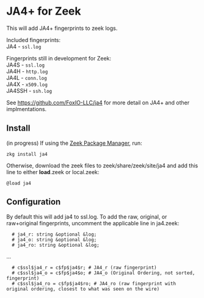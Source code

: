 # JA4+ for Zeek
This will add JA4+ fingerprints to zeek logs.

Included fingerprints:  
JA4 - ```ssl.log```

Fingerprints still in development for Zeek:  
JA4S - ```ssl.log```  
JA4H - ```http.log```  
JA4L - ```conn.log```  
JA4X - ```x509.log```  
JA4SSH - ```ssh.log```  

See https://github.com/FoxIO-LLC/ja4 for more detail on JA4+ and other implmentations.

## Install
(in progress) If using the [Zeek Package Manager](https://docs.zeek.org/projects/package-manager/en/stable/), run:  
```
zkg install ja4
```

Otherwise, download the zeek files to zeek/share/zeek/site/ja4 and add this line to either __load__.zeek or local.zeek:
```
@load ja4
```

## Configuration
By default this will add ja4 to ssl.log. To add the raw, original, or raw+original fingerprints, uncomment the applicable line in ja4.zeek:
```
  # ja4_r: string &optional &log;
  # ja4_o: string &optional &log;
  # ja4_ro: string &optional &log;
```
...
```
  # c$ssl$ja4_r = c$fp$ja4$r; # JA4_r (raw fingerprint)
  # c$ssl$ja4_o = c$fp$ja4$o; # JA4_o (Original Ordering, not sorted, fingerprint)
  # c$ssl$ja4_ro = c$fp$ja4$ro; # JA4_ro (raw fingerprint with original ordering, closest to what was seen on the wire)
```
